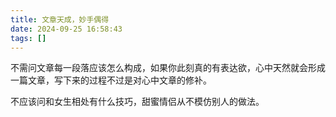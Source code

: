 ```yaml
---
title: 文章天成，妙手偶得
date: 2024-09-25 16:58:43
tags: []
---
```

不需问文章每一段落应该怎么构成，如果你此刻真的有表达欲，心中天然就会形成一篇文章，写下来的过程不过是对心中文章的修补。

不应该问和女生相处有什么技巧，甜蜜情侣从不模仿别人的做法。
